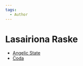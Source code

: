 ```yaml
---
tags:
  - Author
---
```


# Lasairiona Raske

- [Angelic State](./angelicstate.md)
- [Coda](./coda.md)